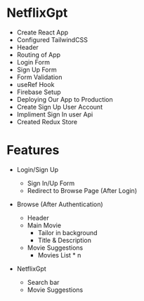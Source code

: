 # NetflixGpt

- Create React App
- Configured TailwindCSS
- Header
- Routing of App
- Login Form
- Sign Up Form
- Form Validation 
- useRef Hook
- Firebase Setup
- Deploying Our App to Production
- Create Sign Up User Account
- Impliment Sign In user Api
- Created Redux Store


# Features

- Login/Sign Up
    - Sign In/Up Form
    - Redirect to Browse Page (After Login)

- Browse (After Authentication)
    - Header
    - Main Movie
        - Tailor in background
        - Title & Description
    - Movie Suggestions
        - Movies List * n

- NetflixGpt 
    - Search bar
    - Movie Suggestions

